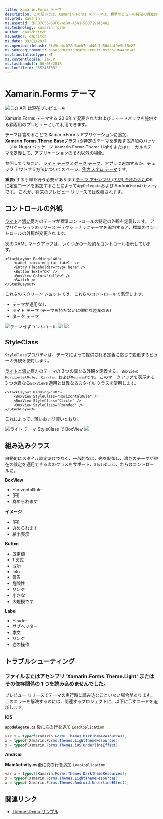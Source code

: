 ```yaml
---
title: Xamarin.Forms テーマ
description: この記事では、Xamarin.Forms のテーマは、標準のビューの特定の視覚的外観を定義するが導入されています。
ms.prod: xamarin
ms.assetid: 3DFB7C55-69F6-4980-A501-588719143482
ms.technology: xamarin-forms
author: davidbritch
ms.author: dabritch
ms.date: 09/01/2017
ms.openlocfilehash: 0f49eeba072d6aeb7ead40d5d56d4af9e9bf5e27
ms.sourcegitcommit: 66682dd8e93c0e4f5dee69f32b5fc5a96443e307
ms.translationtype: MT
ms.contentlocale: ja-JP
ms.lasthandoff: 06/08/2018
ms.locfileid: "35245733"
---
```

# <a name="xamarinforms-themes"></a>Xamarin.Forms テーマ

![](~/media/shared/preview.png "この API は現在プレビュー中")

Xamarin.Forms テーマする 2016年で発表されたおよびフィードバックを提供する顧客用のプレビューとして利用できます。

テーマは含めることで Xamarin.Forms アプリケーションに追加、 **Xamarin.Forms.Theme.Base**プラス (の特定のテーマを定義する追加のパッケージの Nuget パッケージ Xamarin.Forms.Theme.Light) またはローカルのテーマを定義して、アプリケーションのそれ以外の場合。

参照してください、[ライト テーマ](light.md)と[ダーク テーマ](dark.md)、アプリに追加するか、チェック アウトする方法についてのページ、[例カスタム テーマ](custom.md)です。

**重要:** する手順を行う必要があります[テーマ アセンブリ (下記) を読み込む](#loadtheme)iOS に定型コードを追加することによって`AppDelegate`および Android`MainActivity`です。 これが、将来のプレビュー リリースでは改善されます。


## <a name="control-appearance"></a>コントロールの外観

[ライト](light.md)と[濃い](dark.md)両方のテーマが標準コントロールの特定の外観を定義します。 アプリケーションのリソース ディクショナリにテーマを追加すると、標準のコントロールの外観が変更されます。

次の XAML マークアップは、いくつかの一般的なコントロールを示しています。

```xaml
<StackLayout Padding="40">
    <Label Text="Regular label" />
    <Entry Placeholder="type here" />
    <Button Text="OK" />
    <BoxView Color="Yellow" />
    <Switch />
</StackLayout>
```

これらのスクリーン ショットでは、これらのコントロールで表示します。

* テーマが適用なし
* ライト テーマ (テーマを持たないに微妙な差異のみ)
* ダーク テーマ

![](images/standard-none-sml.png "テーマせずコントロール") ![ ](images/standard-light-sml.png "ライト テーマでのコントロール") ![ ](images/standard-dark-sml.png "ダーク テーマでのコントロール")

<a name="styleclass" />

## <a name="styleclass"></a>StyleClass

`StyleClass`プロパティは、テーマによって提供される定義に応じて変更するビューの外観を使用します。

[ライト](light.md)と[濃い](dark.md)両方のテーマの 3 つの異なる外観を定義する、 `BoxView`: `HorizontalRule`、 `Circle`、および`Rounded`です。 このマークアップを表示する 3 つの異なる`BoxView`s 適用とは異なるスタイル クラスを使用します。

```xaml
<StackLayout Padding="40">
    <BoxView StyleClass="HorizontalRule" />
    <BoxView StyleClass="Circle" />
    <BoxView StyleClass="Rounded" />
</StackLayout>
```

これによって、薄いおよび濃いとおり。

![](images/boxview-light-sml.png "ライト テーマ StyleClass で BoxView") ![ ](images/boxview-dark-sml.png "ダーク テーマ StyleClass で BoxView")

<a name="builtin" />

## <a name="built-in-classes"></a>組み込みクラス

自動的にスタイル設定だけでなく、一般的なは、光を制御し、濃色のテーマが現在の設定を適用できる次のクラスをサポート、`StyleClass`これらのコントロールに。

**BoxView**

* HorizontalRule
* [円]
* 丸められます

**イメージ**

* [円]
* 丸められます
* 縮小表示

**Button**

* 既定値
* 1 次式
* 成功
* Info
* 警告
* 危険性
* リンク
* 小さな
* 大規模です

**Label**

* Header
* サブヘッダー
* 本文
* リンク
* 逆の操作


## <a name="troubleshooting"></a>トラブルシューティング

<a name="loadtheme" />

### <a name="could-not-load-file-or-assembly-xamarinformsthemelight-or-one-of-its-dependencies"></a>ファイルまたはアセンブリ 'Xamarin.Forms.Theme.Light' またはその依存関係の 1 つを読み込めませんでした。

プレビュー リリースでテーマの実行時に読み込むこといない場合があります。 このエラーを解決するのには、関連するプロジェクトに、以下に示すコードを追加します。

**iOS**

**<code>appdelegate.cs</code>** 後に次の行を追加 `LoadApplication`

```csharp
var x = typeof(Xamarin.Forms.Themes.DarkThemeResources);
x = typeof(Xamarin.Forms.Themes.LightThemeResources);
x = typeof(Xamarin.Forms.Themes.iOS.UnderlineEffect);
```

**Android**

**MainActivity.cs**後に次の行を追加 `LoadApplication`

```csharp
var x = typeof(Xamarin.Forms.Themes.DarkThemeResources);
x = typeof(Xamarin.Forms.Themes.LightThemeResources);
x = typeof(Xamarin.Forms.Themes.Android.UnderlineEffect);
```


## <a name="related-links"></a>関連リンク

- [ThemesDemo サンプル](https://github.com/xamarin/xamarin-forms-samples/tree/master/Themes/ThemesDemo)

